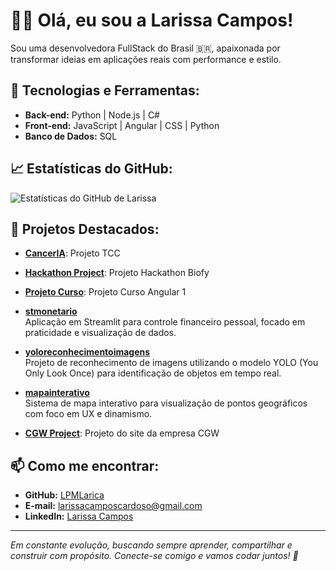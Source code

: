 # 👩‍💻 Olá, eu sou a Larissa Campos!

Sou uma desenvolvedora FullStack do Brasil 🇧🇷, apaixonada por transformar ideias em aplicações reais com performance e estilo.

## 🚀 Tecnologias e Ferramentas:

- **Back-end:** Python | Node.js | C#
- **Front-end:** JavaScript | Angular | CSS | Python
- **Banco de Dados:** SQL

## 📈 Estatísticas do GitHub:

![Estatísticas do GitHub de Larissa](https://github-readme-stats.vercel.app/api?username=LPMLarica&show_icons=true&theme=radical)

## 📂 Projetos Destacados:

- [**CancerIA**](https://github.com/LPMLarica/CancerIA): Projeto TCC

- [**Hackathon Project**](https://github.com/LPMLarica/hackathon-project): Projeto Hackathon Biofy

- [**Projeto Curso**](https://github.com/LPMLarica/projetoCurso): Projeto Curso Angular 1

-  [**stmonetario**](https://github.com/LPMLarica/stmonetario)  
  Aplicação em Streamlit para controle financeiro pessoal, focado em praticidade e visualização de dados.

-  [**yoloreconhecimentoimagens**](https://github.com/LPMLarica/yoloreconhecimentoimagens)  
  Projeto de reconhecimento de imagens utilizando o modelo YOLO (You Only Look Once) para identificação de objetos em tempo real.

-  [**mapainterativo**](https://github.com/LPMLarica/mapainterativo)  
  Sistema de mapa interativo para visualização de pontos geográficos com foco em UX e dinamismo.

- [**CGW Project**](https://github.com/LPMLarica/CGWproject): Projeto do site da empresa CGW

## 📫 Como me encontrar:

- **GitHub:** [LPMLarica](https://github.com/LPMLarica)
- **E-mail:** [larissacamposcardoso@gmail.com](mailto:larissacamposcardoso@gmail.com)
- **LinkedIn:** [Larissa Campos]([https://www.linkedin.com/in/seu-perfil](https://www.linkedin.com/in/larissa-campos-a70284239))

---

*Em constante evolução, buscando sempre aprender, compartilhar e construir com propósito. Conecte-se comigo e vamos codar juntos! 🚀*




